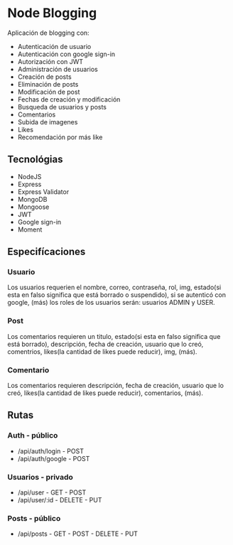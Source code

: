 # Node Blogging

Aplicación de blogging con:
- Autenticación de usuario
- Autenticación con google sign-in
- Autorización con JWT
- Administración de usuarios
- Creación de posts
- Eliminación de posts
- Modificación de post
- Fechas de creación y modificación
- Busqueda de usuarios y posts 
- Comentarios
- Subida de imagenes
- Likes
- Recomendación por más like

## Tecnológias

- NodeJS
- Express
- Express Validator
- MongoDB
- Mongoose
- JWT
- Google sign-in
- Moment

## Especifícaciones

### Usuario
Los usuarios requerien el nombre, correo, contraseña, rol, img, estado(si esta en falso significa que está borrado o suspendido), si se autenticó con google, (más) los roles de los usuarios serán: usuarios ADMIN y USER.

### Post
Los comentarios requieren un titulo, estado(si esta en falso significa que está borrado), descripción, fecha de creación, usuario que lo creó, comentrios, likes(la cantidad de likes puede reducir), img, (más).

### Comentario 
Los comentarios requieren descripción, fecha de creación, usuario que lo creó, likes(la cantidad de likes puede reducir), comentarios, (más).

## Rutas

### Auth - público
- /api/auth/login - POST
- /api/auth/google - POST

### Usuarios - privado
- /api/user - GET - POST 
- /api/user/:id - DELETE - PUT

### Posts - público
- /api/posts - GET - POST - DELETE - PUT